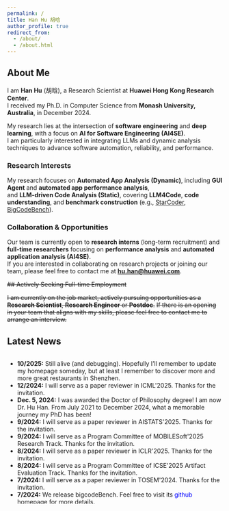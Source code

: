 ```yaml
---
permalink: /
title: Han Hu 胡晗
author_profile: true
redirect_from: 
  - /about/
  - /about.html
---
```


## About Me
I am **Han Hu** (胡晗), a Research Scientist at **Huawei Hong Kong Research Center**.  
I received my Ph.D. in Computer Science from **Monash University, Australia**, in December 2024.  

My research lies at the intersection of **software engineering** and **deep learning**, with a focus on **AI for Software Engineering (AI4SE)**.  
I am particularly interested in integrating LLMs and dynamic analysis techniques to advance software automation, reliability, and performance.

### Research Interests
My research focuses on **Automated App Analysis (Dynamic)**, including **GUI Agent** and **automated app performance analysis**,  
and **LLM-driven Code Analysis (Static)**, covering **LLM4Code**, **code understanding**, and **benchmark construction** (e.g., [StarCoder](https://github.com/bigcode-project/starcoder2), [BigCodeBench](https://github.com/bigcode-project/bigcodebench)).


### Collaboration & Opportunities
Our team is currently open to **research interns** (long-term recruitment) and **full-time researchers** focusing on **performance analysis** and **automated application analysis (AI4SE)**.  
If you are interested in collaborating on research projects or joining our team, please feel free to contact me at **hu.han@huawei.com**.

~~## Actively Seeking Full-time Employment~~

~~I am currently on the job market, actively pursuing opportunities as a **Research Scientist**, **Research Engineer** or **Postdoc**.~~ 
~~If there is an opening in your team that aligns with my skills, please feel free to contact me to arrange an interview.~~

## Latest News

<div style="height: 350px; overflow-y: scroll;">
  <ul>
    <li><b>10/2025:</b> Still alive (and debugging). Hopefully I’ll remember to update my homepage someday, but at least I remember to discover more and more great restaurants in Shenzhen.</li>
    <li><b>12/2024:</b> I will serve as a paper reviewer in ICML'2025. Thanks for the invitation.</li>
  <li><b>Dec. 5, 2024:</b> I was awarded the Doctor of Philosophy degree! I am now Dr. Hu Han. From July 2021 to December 2024, what a memorable journey my PhD has been!</li>
    <li><b>9/2024:</b> I will serve as a paper reviewer in AISTATS'2025. Thanks for the invitation.</li>
    <li><b>9/2024:</b> I will serve as a Program Committee of MOBILESoft'2025 Research Track. Thanks for the invitation.</li>
    <li><b>8/2024:</b> I will serve as a paper reviewer in ICLR'2025. Thanks for the invitation.</li>
    <li><b>8/2024:</b> I will serve as a Program Committee of ICSE'2025 Artifact Evaluation Track. Thanks for the invitation.</li>
    <li><b>7/2024:</b> I will serve as a paper reviewer in TOSEM'2024. Thanks for the invitation.</li>
    <li><b>7/2024:</b> We release bigcodeBench. Feel free to visit its <a href="https://github.com/bigcode-project/bigcodebench" style="text-decoration: none; color: blue;">github</a> homepage for more details.</li>
    <li><b>6/2024:</b> I will serve as a paper reviewer in CSCW'2024 (poster track). Thanks for the invitation.</li>
    <li><b>5/2024:</b> I will serve as a paper reviewer in NeurIPS'2024. Thanks for the invitation.</li>
    <li><b>5/2024:</b> One paper has been accepted in TOSEM.</li>
  </ul>
</div>



